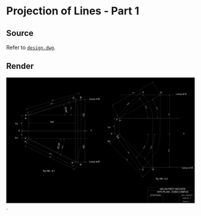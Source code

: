 # Projection of Lines - Part 1

## Source

Refer to [`design.dwg`](design.dwg).

## Render

![Render](assets/render.png).
